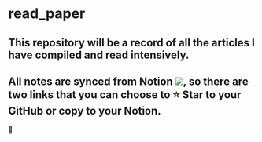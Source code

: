 # read_paper

## This repository will be a record of all the articles I have compiled and read intensively.
## All notes are synced from Notion [![](https://img.shields.io/badge/-Notion-000000?style=flat-square&logo=Notion&logoColor=ffffff)](https://www.notion.so/), so there are two links that you can choose to  :star: Star to your GitHub or copy to your Notion.

:page_with_curl:
